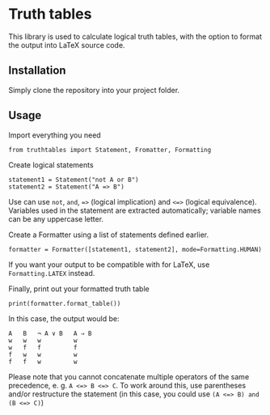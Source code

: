 # Truth tables

This library is used to calculate logical truth tables, with the option to format the output
into LaTeX source code.

## Installation

Simply clone the repository into your project folder.

## Usage

Import everything you need
```
from truthtables import Statement, Fromatter, Formatting
```

Create logical statements
```
statement1 = Statement("not A or B")
statement2 = Statement("A => B")
```
Use can use `not`, `and`, `=>` (logical implication) and `<=>` (logical equivalence).
Variables used in the statement are extracted automatically; variable names can be any uppercase letter.

Create a Formatter using a list of statements defined earlier.
```
formatter = Formatter([statement1, statement2], mode=Formatting.HUMAN)
```
If you want your output to be compatible with for LaTeX, use `Formatting.LATEX` instead.

Finally, print out your formatted truth table
```
print(formatter.format_table())
```

In this case, the output would be:
```
A   B   ¬ A ∨ B   A ⇒ B
w   w   w         w
w   f   f         f
f   w   w         w
f   f   w         w
```

Please note that you cannot concatenate multiple operators of the same precedence,
e. g. `A <=> B <=> C`. To work around this, use parentheses and/or restructure the statement
(in this case, you could use `(A <=> B) and (B <=> C)`)
